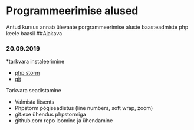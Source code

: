 # Programmeerimise alused
Antud kursus annab ülevaate porgrammeerimise aluste baasteadmiste php keele baasil
##Ajakava
### 20.09.2019
*tarkvara instaleerimine

 * [php storm](https://www.jetbrains.com/phpstorm/) 
 * [git](https://git-scm.com/)
 
  Tarkvara seadistamine
 * Valmista litsents
 * Phpstorm põgiseadistus (line numbers, soft wrap, zoom)
 * git.exe ühendus phpstormiga
 * github.com repo loomine ja ühendamine
 
 